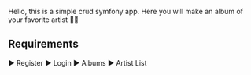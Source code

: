 
Hello, this is a simple crud symfony app. 
Here you will make an album of your favorite artist 🧑‍🎨


## Requirements 

▶️ Register
▶️ Login
▶️ Albums
▶️ Artist List
